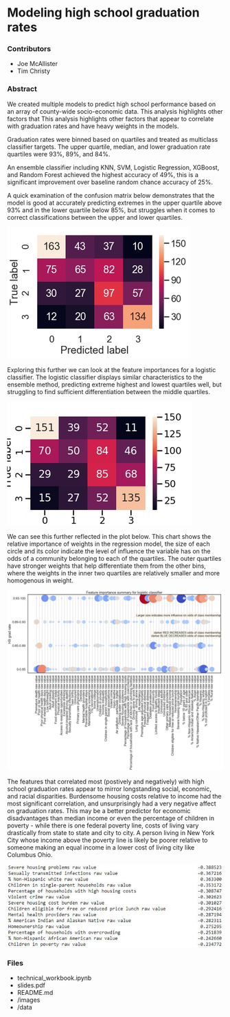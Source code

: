 # Modeling high school graduation rates

### Contributors
- Joe McAllister
- Tim Christy

### Abstract
We created multiple models to predict high school performance based on an array of county-wide socio-economic data.  This analysis highlights other factors that This analysis highlights other factors that appear to correlate with graduation rates and have heavy weights in the models.  

Graduation rates were binned based on quartiles and treated as multiclass classifier targets.  The upper quartile, median, and lower graduation rate quartiles were 93%, 89%, and 84%.  

An ensemble classifier including KNN, SVM, Logistic Regression, XGBoost, and Random Forest achieved the highest accuracy of 49%, this is a significant improvement over baseline random chance accuracy of 25%.  

A quick examination of the confusion matrix below demonstrates that the model is good at accurately predicting extremes in the upper quartile above 93% and in the lower quartile below 85%, but struggles when it comes to correct classifications between the upper and lower quartiles.  

![Ensemble Classifier Confusion Matrix](/images/ensemble_gs_matrix.jpg)

Exploring this further we can look at the feature importances for a logistic classifier.  The logistic classifier displays similar characteristics to the ensemble method, predicting extreme highest and lowest quartiles well, but struggling to find sufficient differentiation between the middle quartiles.  

![Logistic Classifier Confusion Matrix](/images/logr_gs_matrix.jpg)

We can see this further reflected in the plot below.  This chart shows the relative importance of weights in the regression model, the size of each circle and its color indicate the level of influence the variable has on the odds of a community belonging to each of the quartiles.  The outer quartiles have stronger weights that help differentiate them from the other bins, where the weights in the inner two quartiles are relatively smaller and more homogenous in weight.  

![Logistic Classifier Feature Importances](/images/feature_importance_logistic_classifier_heat_cirlces.jpg)

The features that correlated most (postively and negatively) with high school graduation rates appear to mirror longstanding social, economic, and racial disparities.  Burdensome housing costs relative to income had the most significant correlation, and unsurprisingly had a very negative affect on graduation rates.  This may be a better predictor for economic disadvantages than median income or even the percentage of children in poverty - while there is one federal poverty line, costs of living vary drastically from state to state and city to city.  A person living in New York City whose income above the poverty line is likely be poorer relative to someone making an equal income in a lower cost of living city like Columbus Ohio.  

![Features that correlate highly with HS grad rates](/images/correlations.JPG)


### Files
- technical_workbook.ipynb
- slides.pdf
- README.md
- /images
- /data
